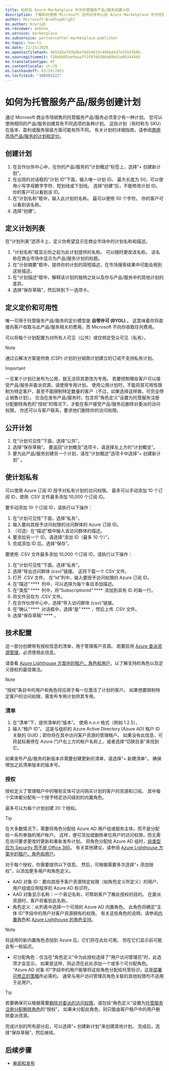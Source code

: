 ```yaml
---
title: 如何在 Azure Marketplace 中为托管服务产品/服务创建计划
description: 了解如何使用 Microsoft 合作伙伴中心在 Azure Marketplace 中为托管服务产品/服务创建计划。
author: Microsoft-BradleyWright
ms.author: brwrigh
ms.reviewer: anbene
ms.service: marketplace
ms.subservice: partnercenter-marketplace-publisher
ms.topic: how-to
ms.date: 12/23/2020
ms.openlocfilehash: 9b5526af03bdbefeb54633c49bbd43743555f60b
ms.sourcegitcommit: f28ebb95ae9aaaff3f87d8388a09b41e0b3445b5
ms.translationtype: HT
ms.contentlocale: zh-CN
ms.lasthandoff: 03/29/2021
ms.locfileid: "100383222"
---
```

# <a name="how-to-create-plans-for-your-managed-service-offer"></a>如何为托管服务产品/服务创建计划

通过 Microsoft 商业市场销售的托管服务产品/服务必须至少有一种计划。 您可以使用相同的产品/服务创建具有不同选项的各种计划。 这些计划（有时称为 SKU）在版本、盈利或服务层级方面可能有所不同。 有关计划的详细指南，请参阅[商用市场产品/服务的计划和定价](./plans-pricing.md)。

## <a name="create-a-plan"></a>创建计划

1. 在合作伙伴中心中，在你的产品/服务的“计划概述”标签上，选择“+ 创建新计划”。
2. 在出现的对话框的“计划 ID”下面，输入唯一计划 ID。 最大长度为 50，可以使用小写字母数字字符、短划线或下划线。 选择“创建”后，不能修改计划 ID。 你的客户可以看到该 ID。
3. 在“计划名称”框中，输入此计划的名称。 最可以使用 50 个字符。 你的客户可以看到该名称。
4. 选择“创建”。

## <a name="define-the-plan-listing"></a>定义计划列表

在“计划列表”选项卡上，定义你希望显示在商业市场中的计划名称和描述。

1. “计划名称”框显示你之前为此计划提供的名称。 可以随时更改该名称。 该名称在商业市场中显示为产品/服务计划的标题。
2. 在“计划摘要”框中，提供你的计划的简短描述，在市场搜索结果中可能会用到这些描述。
3. 在“计划描述”框中，解释该计划的独特之处以及你与产品/服务中的其他计划的差异。
4. 选择“保存草稿”，然后转到下一选项卡。

## <a name="define-pricing-and-availability"></a>定义定价和可用性

唯一可用于托管服务产品/服务的定价模型是 **自带许可 (BYOL)** 。 这意味着你将直接向客户收取与此产品/服务相关的费用，而 Microsoft 不向你收取任何费用。

可以将每个计划配置为对所有人可见（公共）或仅特定受众可见（私有）。

> [!NOTE]
> 通过云解决方案提供商 (CSP) 计划的分销商计划建立的订阅不支持私有计划。

> [!IMPORTANT]
> 一旦某个计划已发布为公用，就无法将其更改为专用。 若要控制哪些客户可以接受产品/服务并委派资源，请使用专用计划。 使用公用计划时，不能将其可用性限制为特定客户，甚至不能限制特定数量的客户（不过，如果选择这样做，可完全停止销售计划）。 仅当在发布产品/服务时，包含将“角色定义”设置为托管服务注册分配删除角色的“授权”的情况下，才能在客户接受产品/服务后删除对委派的访问权限。 你还可以与客户联系，要求他们删除你的访问权限。

## <a name="make-your-plan-public"></a>公开计划

1. 在“计划可见性”下面，选择“公共”。 
2. 选择“保存草稿”。 要返回“计划概览”选项卡，请选择左上方的“计划概览”。
3. 要为此产品/服务创建另一个计划，请在“计划概述”选项卡中选择“+ 创建新计划” 。

## <a name="make-your-plan-private"></a>使计划私有

可以使用 Azure 订阅 ID 授予对私有计划的访问权限。 最多可以手动添加 10 个订阅 ID，使用 .CSV 文件最多添加 10,000 个订阅 ID。

要手动添加 10 个订阅 ID，请执行以下操作：

1. 在“计划可见性”下面，选择“私有”。 
2. 输入要向其授予访问权限的访问群体的 Azure 订阅 ID。
3. （可选）在“描述”框中输入该访问群体的描述。
4. 要添加另一个 ID，请选择“添加 ID（最多 10 个）”。
5. 完成添加 ID 后，选择“保存”。

要使用 .CSV 文件最多添加 10,000 个订阅 ID，请执行以下操作：

1. 在“计划可见性”下面，选择“私有”。 
2. 选择“导出访问群体 (csv)”链接。 这将下载一个 CSV 文件。
3. 打开 .CSV 文件。 在“Id”列中，输入要授予访问权限的 Azure 订阅 ID。
4. 在“描述” ****  列中，可以选择为每个条目添加描述。
5. 在“类型” ****  列中，将“SubscriptionId” ****  添加到具有 ID 的每一行。
6. 将文件另存为 .CSV 文件。
7. 在合作伙伴中心中，选择“导入访问群体 (csv)”链接。
8. 在“确认” ****  对话框中，选择“是” **** ，然后上传 .CSV 文件。
9. 选择“保存草稿” **** 。

## <a name="technical-configuration"></a>技术配置

这一部分创建带有授权信息的清单，用于管理客户资源。 若要启用 [Azure 委派资源管理](../lighthouse/concepts/azure-delegated-resource-management.md)，必须使用此信息。

请查看 [Azure Lighthouse 方案中的租户、角色和用户](../lighthouse/concepts/tenants-users-roles.md#best-practices-for-defining-users-and-roles)，以了解支持的角色以及定义授权的最佳做法。

> [!NOTE]
> “授权”条目中的用户和角色将应用于每一位激活了计划的客户。 如果想要限制特定客户的访问权限，需发布专用计划供其专用。

### <a name="manifest"></a>清单

1. 在“清单”下，提供清单的“版本”。  使用 n.n.n 格式（例如 1.2.5）。
2. 输入“租户 ID”。 这是与组织的 Azure Active Directory (Azure AD) 租户 ID 关联的 GUID；即你将在其中访问客户资源的管理租户。 如果没有此信息，可将鼠标悬停在 Azure 门户右上方的帐户名称上，或者选择“切换目录”来找到它。

如果发布产品/服务的新版本并需要创建更新的清单，请选择“+ 新建清单”。 确保增加之前清单版本的版本号。

### <a name="authorizations"></a>授权

授权定义了管理租户中的哪些实体可访问购买计划的客户的资源和订阅。 其中每个实体都分配有一个授予特定访问级别的内置角色。

最多可以为每个计划创建 20 个授权。

> [!TIP]
> 在大多数情况下，需要将角色分配给 Azure AD 用户组或服务主体，而不是分配给一系列单独的用户帐户。 这样，便可添加或删除单位用户的访问权限，而无需在访问要求更改时更新和重新发布计划。 将角色分配给 Azure AD 组时，[组类型应为 Security 而不是 Office 365](../active-directory/fundamentals/active-directory-groups-create-azure-portal.md)。 有关其他建议，请参阅 [Azure Lighthouse 方案中的租户、角色和用户](../lighthouse/concepts/tenants-users-roles.md)。

对于每个授权，你需要提供以下信息。 然后，可根据需要多次选择“+ 添加授权”，以添加更多用户和角色定义。

* AAD 对象 ID：要向其授予客户资源特定权限（如角色定义所定义）的用户、用户组或应用程序的 Azure AD 标识符。
* AAD 对象显示名称：一个易记名称，可帮助客户了解此授权的目的。 在委派资源时，客户将看到此名称。
* 角色定义：从列表中选择一个可用的 Azure AD 内置角色。 此角色将确定“主体 ID”字段中的用户对客户资源拥有的权限。 有关这些角色的说明，请参阅[内置角色](../role-based-access-control/built-in-roles.md)和 [Azure Lighthouse 的角色支持](../lighthouse/concepts/tenants-users-roles.md#role-support-for-azure-lighthouse)。

> [!NOTE]
> 将适用的新内置角色添加到 Azure 后，它们将在此处可用。 但在它们显示前可能会有一些延迟。

* 可分配角色：仅当在“角色定义”中为此授权选择了“用户访问管理员”时，此选项才会显示。 如果是这样，则必须在此处添加一个或多个可分配角色。 “Azure AD 对象 ID”字段中的用户能够将这些角色分配给托管标识，这是[部署可修正的策略](../lighthouse/how-to/deploy-policy-remediation.md)所必需的。 通常与用户访问管理员角色关联的其他权限均不适用于此用户。

> [!TIP]
> 若要确保可以根据需要[删除对委派的访问权限](../lighthouse/how-to/remove-delegation.md)，请包括“角色定义”设置为[托管服务注册分配删除角色](../role-based-access-control/built-in-roles.md#managed-services-registration-assignment-delete-role)的“授权”。 如果未分配此角色，则只能由客户租户中的用户删除委派资源。

完成计划的所有部分后，可以选择“+ 创建新计划”来创建其他计划。 完成后，选择“保存草稿”，然后继续。

## <a name="next-steps"></a>后续步骤

* [审阅和发布](review-publish-offer.md)
